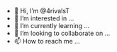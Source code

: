 - 👋 Hi, I’m @4rivalsT
- 👀 I’m interested in ...
- 🌱 I’m currently learning ...
- 💞️ I’m looking to collaborate on ...
- 📫 How to reach me ...

<!---
4rivalsT/4rivalsT is a ✨ special ✨ repository because its `README.md` (this file) appears on your GitHub profile.
You can click the Preview link to take a look at your changes.
--->

